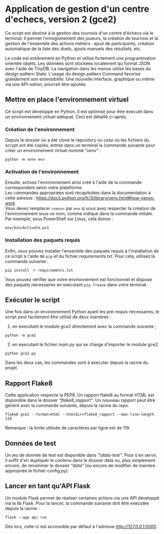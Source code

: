 # Application de gestion d'un centre d'echecs, version 2 (gce2)

Ce script est destiné à la gestion des tournois d'un centre d'échecs via le terminal.
Il permet l'enregistrement des joueurs, la création de tournois et la gestion de l'ensemble des actions métiers : 
ajout de participants, création automatique de la liste des duels, ajouts manuels des résultats, etc.

Le code est entièrement en Python et utilise fortement une programmation orientée objets.
Les données sont stockées localement qu format JSON avec l'aide de TinyDB. 
La navigation dans les menus utilise les bases du design pattern State.
L'usage du design pattern Command favorise grandement son extensibilité.
Une nouvelle interface, graphique ou même via une API-sation, pourrait être ajoutée.

## Mettre en place l'environnement virtuel

Ce script est développé en Python. Il est optimisé pour être executé dans un environnement virtuel adéquat. Ceci est détaillé ci-après. 

### Création de l'environnement

Depuis le dossier où a été cloné le repository ou celui où les fichiers du scrypt ont été copiés,
entrez dans un terminal la commande suivante pour créer un environnement virtuel nommé *"venv"* :  
```
python -m venv env
```

### Activation de l'environnement

Ensuite, activez l'environnement ainsi créé à l'aide de la commande correspondant
selon votre plateforme.  
Les commandes appropriées sont récapitulées dans la documentation à cette adresse : <https://docs.python.org/fr/3/library/venv.html#how-venvs-work>  
Vous devez remplacer `<venv>` par `env` si vous avez respecter la création de l'environnement
sous ce nom, comme indiqué dans la commande initiale.  
Par exemple, sous PowerShell sur Linux, cela donne :
```
env/bin/Activate.ps1
```

### Installation des paquets requis

Enfin, vous pouvez installer l'ensemble des paquets requis à l'installation de ce script à l'aide de `pip` et du fichier *requirements.txt*. 
Pour cela, utilisez la commande suivante :
```
pip install -r requirements.txt
```

Vous pouvez vérifier que votre environnement est fonctionnel et dispose des paquets nécessaires en executant `pip freeze` dans votre terminal.

## Exécuter le script

Une fois dans un environnement Python ayant les pré-requis nécessaires, le script peut facilement être utilisé de deux manières :
1. en executant le module gce2 directement avec la commande suivante ;
```
python -m gce2
```

2. en executant le fichier *main.py* qui se charge d'importer le module gce2.
```
python gce2.py
```
Dans les deux cas, les commandes sont à executer depuis la racine du projet.

## Rapport Flake8

Cette application respecte la PEP8. Un rapport flake8 au format HTML est disponible dans le dossier *"flake8_rapport"*.
Un nouveau rapport peut être généré avec la commande suivante, depuis la racine du repo.
 
```
flake8 gce2 --format=html --htmldir=flake8_rapport --max-line-length 119
```
Remarque : la limite utilisée de caractères par ligne est de 119.

## Données de test

Un jeu de donnée de test est disponible dans *"\data-test"*. Pour s'en servir, il suffit d'en dupliquer le contenu dans le dossier data ou, plus simplement encore, de renommer le dossier *"data"* (ou encore de modifier de manière appropriée le fichier config.py).

## Lancer en tant qu'API Flask

Un module Flask permet de réaliser certaines actions via une API développé via la lib Flask.
Pour la lancer, la commande suivante doit être executée depuis la racine :

```
flask --app api run
```

Dès lors, celle-ci est accessible par défaut à l'adresse *http://127.0.0.1:5000*.